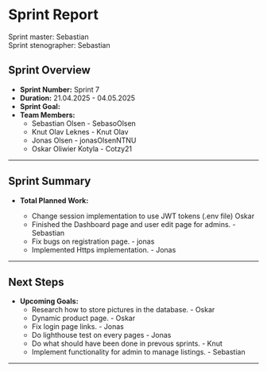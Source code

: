 # **Sprint Report**

Sprint master: Sebastian  
Sprint stenographer: Sebastian

## **Sprint Overview**

- **Sprint Number:** Sprint 7
- **Duration:** 21.04.2025 - 04.05.2025
- **Sprint Goal:**
- **Team Members:**
  - Sebastian Olsen - SebasoOlsen
  - Knut Olav Leknes - Knut Olav
  - Jonas Olsen - jonasOlsenNTNU
  - Oskar Oliwier Kotyla - Cotzy21

---

## **Sprint Summary**

- **Total Planned Work:**

  - Change session implementation to use JWT tokens (.env file) Oskar
  - Finished the Dashboard page and user edit page for admins. -Sebastian
  - Fix bugs on registration page. - jonas
  - Implemented Https implementation. - Jonas
---

## **Next Steps**

- **Upcoming Goals:**
  - Research how to store pictures in the database. - Oskar
  - Dynamic product page. - Oskar
  - Fix login page links. - Jonas
  - Do lighthouse test on every pages - Jonas
  - Do what should have been done in prevous sprints. - Knut
  - Implement functionality for admin to manage listings. - Sebastian

---
